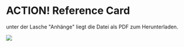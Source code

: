 # ACTION! Reference Card  
  
unter der Lasche "Anhänge" liegt die Datei als PDF zum Herunterladen.  
  
![](attachments/Action_Reference+Card.png)  
